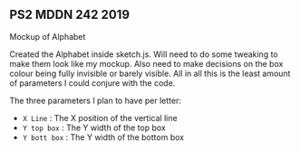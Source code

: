 ## PS2 MDDN 242 2019

Mockup of Alphabet

Created the Alphabet inside sketch.js. Will need to do some tweaking to make them look like my mockup. Also need to make decisions on the  box colour being fully invisible or barely visible. All in all this is the least amount of parameters I could conjure with the code.

The three parameters I plan to have per letter:
  * `X Line` : The X position of the vertical line
  * `Y top box` : The Y width of the top box
  * `Y bott box` : The Y width of the bottom box

